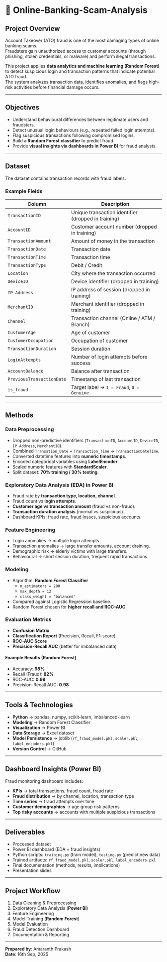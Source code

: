 # 🏦 Online-Banking-Scam-Analysis

## Project Overview
Account Takeover (ATO) fraud is one of the most damaging types of online banking scams.  
Fraudsters gain unauthorized access to customer accounts (through phishing, stolen credentials, or malware) and perform illegal transactions.  

This project applies **data analytics and machine learning (Random Forest)** to detect suspicious login and transaction patterns that indicate potential ATO fraud.  
The system analyzes transaction data, identifies anomalies, and flags high-risk activities before financial damage occurs.  

---

## Objectives
- Understand behavioural differences between legitimate users and fraudsters.  
- Detect unusual login behaviours (e.g., repeated failed login attempts).  
- Flag suspicious transactions following compromised logins.  
- Build a **Random Forest classifier** to predict fraud.  
- Provide **visual insights via dashboards in Power BI** for fraud analysts.  

---

## Dataset
The dataset contains transaction records with fraud labels.  

### Example Fields
| Column | Description |
|--------|-------------|
| `TransactionID` | Unique transaction identifier (dropped in training) |
| `AccountID` | Customer account number (dropped in training) |
| `TransactionAmount` | Amount of money in the transaction |
| `TransactionDate` | Transaction date |
| `TransactionTime` | Transaction time |
| `TransactionType` | Debit / Credit |
| `Location` | City where the transaction occurred |
| `DeviceID` | Device identifier (dropped in training) |
| `IP Address` | IP address of session (dropped in training) |
| `MerchantID` | Merchant identifier (dropped in training) |
| `Channel` | Transaction channel (Online / ATM / Branch) |
| `CustomerAge` | Age of customer |
| `CustomerOccupation` | Occupation of customer |
| `TransactionDuration` | Session duration |
| `LoginAttempts` | Number of login attempts before success |
| `AccountBalance` | Balance after transaction |
| `PreviousTransactionDate` | Timestamp of last transaction |
| `is_fraud` | Target label → `1 = Fraud`, `0 = Genuine` |

---

## Methods

### Data Preprocessing
- Dropped non-predictive identifiers (`TransactionID`, `AccountID`, `DeviceID`, `IP Address`, `MerchantID`).  
- Combined `Transation_Date` + `Transaction_Time` → `TransactionDateTime`.  
- Converted datetime features into **numeric timestamps**.  
- Encoded categorical variables using **LabelEncoder**.  
- Scaled numeric features with **StandardScaler**.  
- Split dataset: **70% training / 30% testing**.  

### Exploratory Data Analysis (EDA) in Power BI
- Fraud rate by **transaction type, location, channel**.  
- Fraud count vs **login attempts**.  
- **Customer age vs transaction amount** (fraud vs non-fraud).  
- **Transaction duration analysis** (normal vs suspicious).  
- Dashboard KPIs: fraud rate, fraud losses, suspicious accounts.  

### Feature Engineering
- Login anomalies → multiple login attempts.  
- Transaction anomalies → large transfer amounts, account draining.  
- Demographic risk → elderly victims with large transfers.  
- Behavioural → short session duration, frequent rapid transactions.  

### Modeling
- Algorithm: **Random Forest Classifier**  
  - `n_estimators = 200`  
  - `max_depth = 12`  
  - `class_weight = 'balanced'`  
- Compared against Logistic Regression baseline.  
- Random Forest chosen for **higher recall and ROC-AUC**.  

### Evaluation Metrics
- **Confusion Matrix**  
- **Classification Report** (Precision, Recall, F1-score)  
- **ROC-AUC Score**  
- **Precision-Recall AUC** (better for imbalanced data)  

#### Example Results (Random Forest)
- Accuracy: **98%**  
- Recall (Fraud): **82%**  
- ROC-AUC: **0.99**  
- Precision-Recall AUC: **0.98**  

---

## Tools & Technologies
- **Python** → pandas, numpy, scikit-learn, imbalanced-learn  
- **Modeling** → Random Forest Classifier  
- **Visualization** → Power BI  
- **Data Storage** → Excel dataset  
- **Model Persistence** → joblib (`rf_fraud_model.pkl`, `scaler.pkl`, `label_encoders.pkl`)  
- **Version Control** → GitHub  

---

## Dashboard Insights (Power BI)
Fraud monitoring dashboard includes:  
- **KPIs** → total transactions, fraud count, fraud rate  
- **Fraud distribution** → by channel, location, transaction type  
- **Time series** → fraud attempts over time  
- **Customer demographics** → age group risk patterns  
- **Top risky accounts** → accounts with multiple suspicious transactions  

---

## Deliverables
- Processed dataset  
- Power BI dashboard (EDA + fraud insights)  
- Python scripts: `training.py` (train model), `testing.py` (predict new data)  
- Trained artifacts: `rf_fraud_model.pkl`, `scaler.pkl`, `label_encoders.pkl`  
- Final documentation (methods, results, implications)  
- Presentation slides  

---

## Project Workflow
1. Data Cleaning & Preprocessing  
2. Exploratory Data Analysis (**Power BI**)  
3. Feature Engineering  
4. Model Training (**Random Forest**)  
5. Model Evaluation  
6. Fraud Detection Dashboard  
7. Documentation & Reporting  

---

**Prepared by**: Amaranth Prakash  
**Date**: 16th Sep, 2025  
